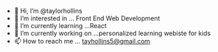 - 👋 Hi, I’m @taylorhollins
- 👀 I’m interested in ... Front End Web Development
- 🌱 I’m currently learning ...React
- 💞️ I’m currently working on ...personalized learning webiste for kids
- 📫 How to reach me ... tayhollins5@gmail.com

<!---
taylorhollins/taylorhollins is a ✨ special ✨ repository because its `README.md` (this file) appears on your GitHub profile.
You can click the Preview link to take a look at your changes.
--->
